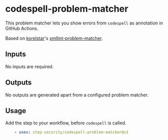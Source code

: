 # codespell-problem-matcher

This problem matcher lets you show errors from `codespell` as annotation in
GitHub Actions.

Based on [korelstar](https://github.com/korelstar)'s [xmllint-problem-matcher](https://github.com/korelstar/xmllint-problem-matcher).

## Inputs

No inputs are required.

## Outputs

No outputs are generated apart from a configured problem matcher.

## Usage

Add the step to your workflow, before `codespell` is called.

```yaml
    - uses: step-security/codespell-problem-matcher@v1
```
